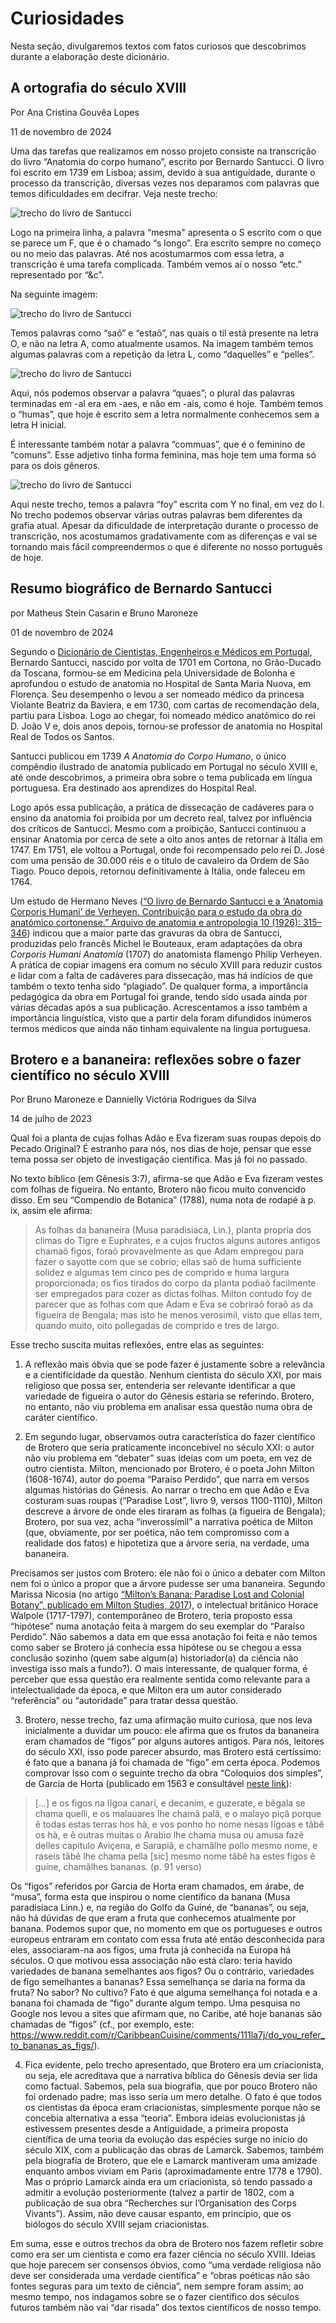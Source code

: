 # Curiosidades
Nesta seção, divulgaremos textos com fatos curiosos que descobrimos durante a elaboração deste dicionário.

<div id="ortografia"></div>

## A ortografia do século XVIII
Por Ana Cristina Gouvêa Lopes

11 de novembro de 2024

Uma das tarefas que realizamos em nosso projeto consiste na transcrição do livro “Anatomia do corpo humano”, escrito por Bernardo Santucci. O livro foi escrito em 1739 em Lisboa; assim, devido à sua antiguidade, durante o processo da transcrição, diversas vezes nos deparamos com palavras que temos dificuldades em decifrar. Veja neste trecho:

![trecho do livro de Santucci](/static/documentacao/img/curiosidadeOrtografia01.png)

Logo na primeira linha, a palavra “mesma" apresenta o S escrito com o que se parece um F, que é o chamado “s longo”. Era escrito sempre no começo ou no meio das palavras. Até nos acostumarmos com essa letra, a transcrição é uma tarefa complicada. Também vemos aí o nosso “etc.” representado por “&c”.

Na seguinte imagem:

![trecho do livro de Santucci](/static/documentacao/img/curiosidadeOrtografia02.png)

Temos palavras como “saõ” e “estaõ”, nas quais o til está presente na letra O, e não na letra A, como atualmente usamos. Na imagem também temos algumas palavras com a repetição da letra L, como “daquelles” e “pelles”.

![trecho do livro de Santucci](/static/documentacao/img/curiosidadeOrtografia03.png)

Aqui, nós podemos observar a palavra “quaes”; o plural das palavras terminadas em -al era em -aes, e não em -ais, como é hoje. Também temos o “humas”, que hoje é escrito sem a letra normalmente conhecemos sem a letra H inicial.

É interessante também notar a palavra “commuas”, que é o feminino de “comuns”. Esse adjetivo tinha forma feminina, mas hoje tem uma forma só para os dois gêneros.

![trecho do livro de Santucci](/static/documentacao/img/curiosidadeOrtografia04.png)

Aqui neste trecho, temos a palavra “foy” escrita com Y no final, em vez do I. No trecho podemos observar várias outras palavras bem diferentes da grafia atual. Apesar da dificuldade de interpretação durante o processo de transcrição, nos acostumamos gradativamente com as diferenças e vai se tornando mais fácil compreendermos o que é diferente no nosso português de hoje.


<div id="bioSantucci"></div>

## Resumo biográfico de Bernardo Santucci
por Matheus Stein Casarin e Bruno Maroneze

01 de novembro de 2024

Segundo o [Dicionário de Cientistas, Engenheiros e Médicos em Portugal](https://dicionario.ciuhct.org/santucci-bernardo/), Bernardo Santucci, nascido por volta de 1701 em Cortona, no Grão-Ducado da Toscana, formou-se em Medicina pela Universidade de Bolonha e aprofundou o estudo de anatomia no Hospital de Santa Maria Nuova, em Florença. Seu desempenho o levou a ser nomeado médico da princesa Violante Beatriz da Baviera, e em 1730, com cartas de recomendação dela, partiu para Lisboa. Logo ao chegar, foi nomeado médico anatômico do rei D. João V e, dois anos depois, tornou-se professor de anatomia no Hospital Real de Todos os Santos.

Santucci publicou em 1739 *A Anatomia do Corpo Humano*, o único compêndio ilustrado de anatomia publicado em Portugal no século XVIII e, até onde descobrimos, a primeira obra sobre o tema publicada em língua portuguesa. Era destinado aos aprendizes do Hospital Real.

Logo após essa publicação, a prática de dissecação de cadáveres para o ensino da anatomia foi proibida por um decreto real, talvez por influência dos críticos de Santucci. Mesmo com a proibição, Santucci continuou a ensinar Anatomia por cerca de sete a oito anos antes de retornar à Itália em 1747. Em 1751, ele voltou a Portugal, onde foi recompensado pelo rei D. José com uma pensão de 30.000 réis e o título de cavaleiro da Ordem de São Tiago. Pouco depois, retornou definitivamente à Itália, onde faleceu em 1764.

Um estudo de Hermano Neves ([“O livro de Bernardo Santucci e a ‘Anatomia Corporis Humani’ de Verheyen. Contribuição para o estudo da obra do anatómico cortonense.” Arquivo de anatomia e antropologia 10 (1926): 315–346](https://publikationen.ub.uni-frankfurt.de/opus4/frontdoor/deliver/index/docId/13946/file/E001880973.pdf)) indicou que a maior parte das gravuras da obra de Santucci, produzidas pelo francês Michel le Bouteaux, eram adaptações da obra *Corporis Humani Anatomia* (1707) do anatomista flamengo Philip Verheyen. A prática de copiar imagens era comum no século XVIII para reduzir custos e lidar com a falta de cadáveres para dissecação, mas há indícios de que também o texto tenha sido “plagiado”. De qualquer forma, a importância pedagógica da obra em Portugal foi grande, tendo sido usada ainda por várias décadas após a sua publicação. Acrescentamos a isso também a importância linguística, visto que a partir dela foram difundidos inúmeros termos médicos que ainda não tinham equivalente na língua portuguesa.

<div id="BroteroBananeira"></div>

## Brotero e a bananeira: reflexões sobre o fazer científico no século XVIII
Por Bruno Maroneze e Dannielly Victória Rodrigues da Silva

14 de julho de 2023

Qual foi a planta de cujas folhas Adão e Eva fizeram suas roupas depois do Pecado Original? É estranho para nós, nos dias de hoje, pensar que esse tema possa ser objeto de investigação científica. Mas já foi no passado.

No texto bíblico (em Gênesis 3:7), afirma-se que Adão e Eva fizeram vestes com folhas de figueira. No entanto, Brotero não ficou muito convencido disso. Em seu “Compendio de Botanica” (1788), numa nota de rodapé à p. ix, assim ele afirma:
> As folhas da bananeira (Musa paradisiaca, Lin.), planta propria dos climas do Tigre e Euphrates, e a cujos fructos alguns autores antigos chamaõ figos, foraõ provavelmente as que Adam empregou para fazer o sayotte com que se cobrio; ellas saõ de huma sufficiente solidez e algumas tem cinco pes de comprido e huma largura proporcionada; os fios tirados do corpo da planta podiaõ facilmente ser empregados para cozer as dictas folhas. Milton contudo foy de parecer que as folhas com que Adam e Eva se cobriraõ foraõ as da figueira de Bengala; mas isto he menos verosimil, visto que ellas tem, quando muito, oito pollegadas de comprido e tres de largo.

Esse trecho suscita muitas reflexões, entre elas as seguintes:

1. A reflexão mais óbvia que se pode fazer é justamente sobre a relevância e a cientificidade da questão. Nenhum cientista do século XXI, por mais religioso que possa ser, entenderia ser relevante identificar a que variedade de figueira o autor do Gênesis estaria se referindo. Brotero, no entanto, não viu problema em analisar essa questão numa obra de caráter científico.

2. Em segundo lugar, observamos outra característica do fazer científico de Brotero que seria praticamente inconcebível no século XXI: o autor não viu problema em “debater” suas ideias com um poeta, em vez de outro cientista. Milton, mencionado por Brotero, é o poeta John Milton (1608-1674), autor do poema “Paraíso Perdido”, que narra em versos algumas histórias do Gênesis. Ao narrar o trecho em que Adão e Eva costuram suas roupas (“Paradise Lost”, livro 9, versos 1100-1110), Milton descreve a árvore de onde eles tiraram as folhas (a figueira de Bengala); Brotero, por sua vez, acha “inverossímil” a narrativa poética de Milton (que, obviamente, por ser poética, não tem compromisso com a realidade dos fatos) e hipotetiza que a árvore seria, na verdade, uma bananeira.

Precisamos ser justos com Brotero: ele não foi o único a debater com Milton nem foi o único a propor que a árvore pudesse ser uma bananeira. Segundo Marissa Nicosia (no artigo [“Milton’s Banana: Paradise Lost and Colonial Botany”, publicado em Milton Studies, 2017](https://muse.jhu.edu/pub/2/article/685423)), o intelectual britânico Horace Walpole (1717-1797), contemporâneo de Brotero, teria proposto essa “hipótese” numa anotação feita à margem do seu exemplar do “Paraíso Perdido”. Não sabemos a data em que essa anotação foi feita e não temos como saber se Brotero já conhecia essa hipótese ou se chegou a essa conclusão sozinho (quem sabe algum(a) historiador(a) da ciência não investiga isso mais a fundo?). O mais interessante, de qualquer forma, é perceber que essa questão era realmente sentida como relevante para a intelectualidade da época, e que Milton era um autor considerado “referência” ou “autoridade” para tratar dessa questão.

3. Brotero, nesse trecho, faz uma afirmação muito curiosa, que nos leva inicialmente a duvidar um pouco: ele afirma que os frutos da bananeira eram chamados de “figos” por alguns autores antigos. Para nós, leitores do século XXI, isso pode parecer absurdo, mas Brotero está certíssimo: é fato que a banana já foi chamada de “figo” em certa época. Podemos comprovar isso com o seguinte trecho da obra “Coloquios dos simples”, de Garcia de Horta (publicado em 1563 e consultável [neste link](https://digitarq.arquivos.pt/details?id=4614066)):
> [...] e os figos na lĩgoa canarĩ, e decanim, e guzerate, e bẽgala se chama quelli, e os malauares lhe chamã palã, e o malayo piçã porque ẽ todas estas terras hos hà, e vos ponho ho nome nesas lĩgoas e tãbẽ os hà, e ẽ outras muitas o Arabio lhe chama musa ou amusa fazẽ delles capitulo Aviçena, e Sarapiã, e chamãlhe pollo mesmo nome, e raseis tãbẽ lhe chama pella [sic] mesmo nome tãbẽ ha estes figos ẽ guine, chamãlhes bananas. (p. 91 verso)

Os “figos” referidos por Garcia de Horta eram chamados, em árabe, de “musa”, forma esta que inspirou o nome científico da banana (Musa paradisiaca Linn.) e, na região do Golfo da Guiné, de “bananas”, ou seja, não há dúvidas de que eram a fruta que conhecemos atualmente por banana. Podemos supor que, no momento em que os portugueses e outros europeus entraram em contato com essa fruta até então desconhecida para eles, associaram-na aos figos, uma fruta já conhecida na Europa há séculos. O que motivou essa associação não está claro: teria havido variedades de banana semelhantes aos figos? Ou o contrário, variedades de figo semelhantes a bananas? Essa semelhança se daria na forma da fruta? No sabor? No cultivo? Fato é que alguma semelhança foi notada e a banana foi chamada de “figo” durante algum tempo. Uma pesquisa no Google nos levou a sites que afirmam que, no Caribe, até hoje bananas são chamadas de “figos” (cf., por exemplo, este: https://www.reddit.com/r/CaribbeanCuisine/comments/111la7j/do_you_refer_to_bananas_as_figs/).

4. Fica evidente, pelo trecho apresentado, que Brotero era um criacionista, ou seja, ele acreditava que a narrativa bíblica do Gênesis devia ser lida como factual. Sabemos, pela sua biografia, que por pouco Brotero não foi ordenado padre; mas isso seria um mero detalhe. O fato é que todos os cientistas da época eram criacionistas, simplesmente porque não se concebia alternativa a essa “teoria”. Embora ideias evolucionistas já estivessem presentes desde a Antiguidade, a primeira proposta científica de uma teoria da evolução das espécies surge no início do século XIX, com a publicação das obras de Lamarck. Sabemos, também pela biografia de Brotero, que ele e Lamarck mantiveram uma amizade enquanto ambos viviam em Paris (aproximadamente entre 1778 e 1790). Mas o próprio Lamarck ainda era um criacionista, só tendo passado a admitir a evolução posteriormente (talvez a partir de 1802, com a publicação de sua obra “Recherches sur l’Organisation des Corps Vivants”). Assim, não deve causar espanto, em princípio, que os biólogos do século XVIII sejam criacionistas.

Em suma, esse e outros trechos da obra de Brotero nos fazem refletir sobre como era ser um cientista e como era fazer ciência no século XVIII. Ideias que hoje parecem ser consensos óbvios, como “uma verdade religiosa não deve ser considerada uma verdade científica” e “obras poéticas não são fontes seguras para um texto de ciência”, nem sempre foram assim; ao mesmo tempo, nos indagamos sobre se o fazer científico dos séculos futuros também não vai “dar risada” dos textos científicos de nosso tempo.